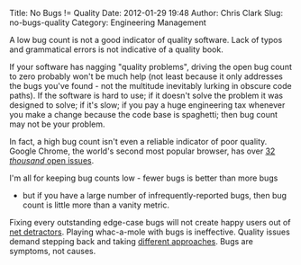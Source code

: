 Title: No Bugs != Quality
Date: 2012-01-29 19:48
Author: Chris Clark
Slug: no-bugs-quality
Category: Engineering Management

A low bug count is not a good indicator of quality software. Lack of
typos and grammatical errors is not indicative of a quality book.  
  
If your software has nagging "quality problems", driving the open bug
count to zero probably won't be much help (not least because it only
addresses the bugs you've found - not the multitude inevitably lurking
in obscure code paths). If the software is hard to use; if it doesn't
solve the problem it was designed to solve; if it's slow; if you pay a
huge engineering tax whenever you make a change because the code base is
spaghetti; then bug count may not be your problem.  
  
In fact, a high bug count isn't even a reliable indicator of poor
quality. Google Chrome, the world's second most popular browser, has
over [32 *thousand* open
issues](http://code.google.com/p/chromium/issues/list?can=2&q=&colspec=ID+Pri+Mstone+ReleaseBlock+Area+Feature+Status+Owner+Summary&x=mstone&y=owner&cells=tiles).  
  
I'm all for keeping bug counts low - fewer bugs is better than more bugs
- but if you have a large number of infrequently-reported bugs, then bug
count is little more than a vanity metric.   
  
Fixing every outstanding edge-case bugs will not create happy users out
of [net detractors](http://www.netpromoter.com/np/calculate.jsp).
Playing whac-a-mole with bugs is ineffective. Quality issues demand
stepping back and taking [different
approaches](http://www.grahambrooks.com/blog/metrics-based-refactoring-for-cleaner-code/).
Bugs are symptoms, not causes.
